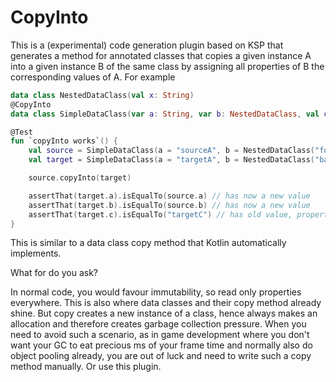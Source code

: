 # CopyInto

This is a (experimental) code generation plugin based on KSP that generates a method for annotated classes that copies
a given instance A into a given instance B of the same class by assigning all properties of B the corresponding
values of A. For example

```kotlin
data class NestedDataClass(val x: String)
@CopyInto
data class SimpleDataClass(var a: String, var b: NestedDataClass, val c: String)

@Test
fun `copyInto works`() {
    val source = SimpleDataClass(a = "sourceA", b = NestedDataClass("foo"), c = "sourceC")
    val target = SimpleDataClass(a = "targetA", b = NestedDataClass("bar"), c = "targetC")

    source.copyInto(target)

    assertThat(target.a).isEqualTo(source.a) // has now a new value
    assertThat(target.b).isEqualTo(source.b) // has now a new value
    assertThat(target.c).isEqualTo("targetC") // has old value, property is read only!
}
```

This is similar to a data class copy method that Kotlin automatically implements.

What for do you ask?

In normal code, you would favour immutability, so read only properties everywhere.
This is also where data classes and their copy method already shine.
But copy creates a new instance of a class, hence always makes an allocation and therefore creates
garbage collection pressure.
When you need to avoid such a scenario, as in game development where you don't want your GC
to eat precious ms of your frame time and normally also do object pooling already, you are out of
luck and need to write such a copy method manually. Or use this plugin.
